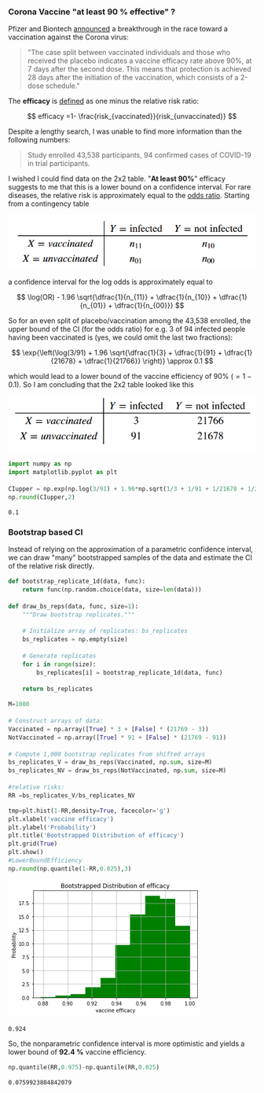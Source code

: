 
### Corona Vaccine "at least 90 % effective" ?

Pfizer and Biontech [announced](https://www.pfizer.com/news/press-release/press-release-detail/pfizer-and-biontech-announce-vaccine-candidate-against) a breakthrough in the race toward a vaccination against the Corona virus:

> "The case split between vaccinated individuals and those who received the placebo indicates a vaccine efficacy rate above 90%, at 7 days after the second dose. This means that protection is achieved 28 days after the initiation of the vaccination, which consists of a 2-dose schedule."

The **efficacy** is [defined](
https://www.cdc.gov/csels/dsepd/ss1978/lesson3/section6.html
) as one minus the relative risk ratio:

$$
efficacy =1- \frac{risk_{vaccinated}}{risk_{unvaccinated}} 
$$

Despite a lengthy search, I was unable to find more information than the following numbers:

> Study enrolled 43,538 participants, 94 confirmed cases of COVID-19 in trial participants. 

I wished I could find data on the 2x2 table.
"**At least 90%**" efficacy suggests to me that this is a lower bound on a confidence interval. For rare diseases, the relative risk is approximately equal to the  [odds ratio](https://en.wikipedia.org/wiki/Odds_ratio). Starting from a contingency table 

![png](../assets/CoronaVaccine/Table2x2_a.png)

a confidence interval for the log odds
is approximately equal to

$$
\log(OR) - 1.96 \sqrt{\dfrac{1}{n_{11}} + \dfrac{1}{n_{10}} + \dfrac{1}{n_{01}} + \dfrac{1}{n_{00}}}
$$



So for an even split of placebo/vaccination among the 43,538 enrolled, the upper bound of the CI (for the odds ratio) for e.g. $3$ of $94$ infected people having been vaccinated is (yes, we could omit the last two fractions):

$$
\exp{\left(\log(3/91) + 1.96 \sqrt{\dfrac{1}{3} + \dfrac{1}{91} + \dfrac{1}{21678} + \dfrac{1}{21766}} \right)} \approx 0.1
$$

which would lead to a lower bound of the vaccine efficiency of 90% ($=1-0.1$).
So I am concluding that the 2x2 table looked like this

![png](../assets/CoronaVaccine/Table2x2_b.png)


```python
import numpy as np
import matplotlib.pyplot as plt

CIupper = np.exp(np.log(3/91) + 1.96*np.sqrt(1/3 + 1/91 + 1/21678 + 1/21766))
np.round(CIupper,2)
```




    0.1



### Bootstrap based CI

Instead of relying on the approximation of a parametric confidence interval, we can draw "many" bootstrapped samples of the data and estimate the CI of the relative risk directly.


```python
def bootstrap_replicate_1d(data, func):
    return func(np.random.choice(data, size=len(data)))

def draw_bs_reps(data, func, size=1):
    """Draw bootstrap replicates."""

    # Initialize array of replicates: bs_replicates
    bs_replicates = np.empty(size)

    # Generate replicates
    for i in range(size):
        bs_replicates[i] = bootstrap_replicate_1d(data, func)

    return bs_replicates
```


```python
M=1000

# Construct arrays of data: 
Vaccinated = np.array([True] * 3 + [False] * (21769 - 3))
NotVaccinated = np.array([True] * 91 + [False] * (21769 - 91))

# Compute 1,000 bootstrap replicates from shifted arrays
bs_replicates_V = draw_bs_reps(Vaccinated, np.sum, size=M)
bs_replicates_NV = draw_bs_reps(NotVaccinated, np.sum, size=M)

#relative risks:
RR =bs_replicates_V/bs_replicates_NV
```


```python
tmp=plt.hist(1-RR,density=True, facecolor='g')
plt.xlabel('vaccine efficacy')
plt.ylabel('Probability')
plt.title('Bootstrapped Distribution of efficacy')
plt.grid(True)
plt.show()
#LowerBoundEfficiency 
np.round(np.quantile(1-RR,0.025),3)
```


![png](../assets/CoronaVaccine/bs_efficacy.png)





    0.924



So, the nonparametric confidence interval is more optimistic and yields a lower bound of **92.4 %** vaccine efficiency.


```python
np.quantile(RR,0.975)-np.quantile(RR,0.025)
```




    0.0759923804842079


